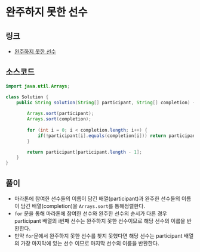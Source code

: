 # 완주하지 못한 선수

## 링크

- [완주하지 못한 선수](https://programmers.co.kr/learn/courses/30/lessons/42576)

## 소스코드

```java
import java.util.Arrays;

class Solution {
    public String solution(String[] participant, String[] completion) {
        
        Arrays.sort(participant);
        Arrays.sort(completion);
        
        for (int i = 0; i < completion.length; i++) {
            if(!participant[i].equals(completion[i])) return participant[i];
        }

        return participant[participant.length - 1];
    }
}
```



## 풀이

- 마라톤에 참여한 선수들의 이름이 담긴 배열(participant)과 완주한 선수들의 이름이 담긴 배열(completion)을 `Arrays.sort`를 통해정렬한다.
- `for` 문을 통해 마라톤에 참여한 선수와 완주한 선수의 순서가 다른 경우 participant 배열의 i번째 선수는 완주하지 못한 선수이므로 해당 선수의 이름을 반환한다.
- 만약 `for`문에서 완주하지 못한 선수를 찾지 못했다면 해당 선수는 participant 배열의 가장 마지막에 있는 선수 이므로 마지막 선수의 이름을 반환한다.
